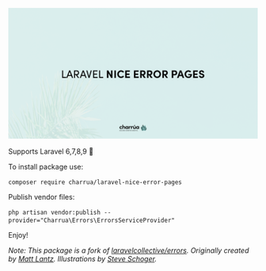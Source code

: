 <p align="center"><img src="/art/socialcard.png" alt="Social Card of Laravel Nice Error Pages"></p>

Supports Laravel 6,7,8,9 🚀

To install package use:
```
composer require charrua/laravel-nice-error-pages
```

Publish vendor files:
```
php artisan vendor:publish --provider="Charrua\Errors\ErrorsServiceProvider"
```

Enjoy!

*Note: This package is a fork of [laravelcollective/errors](https://github.com/LaravelCollective/errors). Originally created by [Matt Lantz](https://twitter.com/Mattylantz). Illustrations by [Steve Schoger](https://twitter.com/steveschoger).*